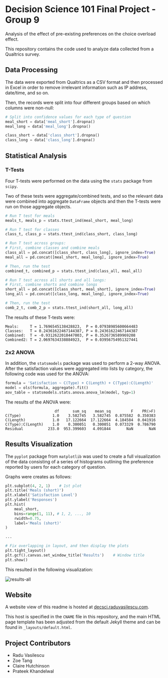 # Decision Science 101 Final Project - Group 9

Analysis of the effect of pre-existing preferences on the choice overload effect.

This repository contains the code used to analyze data collected from a Qualtrics survey.

## Data Processing

The data were exported from Qualtrics as a CSV format and then processed in Excel in order to remove irrelevant information such as IP address, date/time, and so on.

Then, the records were split into four different groups based on which columns were non-null:

```python
# Split into confidence values for each type of question
meal_short = data['meal_short'].dropna()
meal_long = data['meal_long'].dropna()

class_short = data['class_short'].dropna()
class_long = data['class_long'].dropna()
```

## Statistical Analysis

### T-Tests

Four T-tests were performed on the data using the `stats` package from `scipy`.

Two of these tests were aggregate/combined tests, and so the relevant data were combined into aggregate `DataFrame` objects and then the T-tests were run on those aggregate objects.

```python
# Run T test for meals
meals_t, meals_p = stats.ttest_ind(meal_short, meal_long)

# Run T test for classes
class_t, class_p = stats.ttest_ind(class_short, class_long)

# Run T test across groups:
# First, combine classes and combine meals
class_all = pd.concat([class_short, class_long], ignore_index=True)
meal_all = pd.concat([meal_short, meal_long], ignore_index=True)

# Then, run the test
combined_t, combined_p = stats.ttest_ind(class_all, meal_all)

# Run T test across all shorts and all longs:
# First, combine shorts and combine longs
short_all = pd.concat([class_short, meal_short], ignore_index=True)
long_all = pd.concat([class_long, meal_long], ignore_index=True)

# Then, run the test
comb_2_t, comb_2_p = stats.ttest_ind(short_all, long_all)
```

The results of these T-tests were:

```
Meals:     T = 1.7696545138428823,  P = 0.07938985600664483
Classes:   T = 0.24361622467144387, P = 0.24361622467144387
Combined:  T = -0.9312622018447003, P = 0.3526736589969208
Combined2: T = 2.0697634338884923,  P = 0.03956754951327441
```

### 2x2 ANOVA

In addition, the `statsmodels` package was used to perform a 2-way ANOVA. After the satisfaction values
were aggregated into lists by category, the following code was used for the ANOVA:

```python
formula = 'Satisfaction ~ C(Type) + C(Length) + C(Type):C(Length)'
model = ols(formula, aggregate).fit()
aov_table = statsmodels.stats.anova.anova_lm(model, typ=1)
```

The results of the ANOVA were:

```
                      df      sum_sq    mean_sq         F    PR(>F)
C(Type)              1.0    3.582745   3.582745  0.875582  0.350383
C(Length)            1.0   17.122664  17.122664  4.184584  0.041916
C(Type):C(Length)    1.0    0.300051   0.300051  0.073329  0.786790
Residual           233.0  953.399603   4.091844       NaN       NaN
```

## Results Visualization

The `pyplot` package from `matplotlib` was used to create a full visualization of the data consisting of a series of histograms outlining the preference reported by users for each category of question.

Graphs were creates as follows:

```python
plt.subplot(4, 2, 1)    # 1st plot
plt.title('Meals (short)')
plt.xlabel('Satisfaction Level')
plt.ylabel('Responses')
plt.hist(
    meal_short,
    bins=range(1, 11), # 1, 2, ..., 10
    rwidth=0.75,
    label='Meals (short)'
)

...

# Fix overlapping in layout, and then display the plots
plt.tight_layout()
plt.gcf().canvas.set_window_title('Results')    # Window title
plt.show()
```

This resulted in the following visualization:

![results-all](https://user-images.githubusercontent.com/10100323/48680965-7879a200-eb6d-11e8-83e7-04011268514a.png)


## Website

A website view of this readme is hosted at [decsci.raduvasilescu.com](http://decsci.raduvasilescu.com).

This host is specified in the `CNAME` file in this repository, and the main HTML page template has been adjusted
from the default Jekyll theme and can be found in `_layouts/default.html`.

## Project Contributors

- Radu Vasilescu
- Zoe Tang
- Claire Hutchinson
- Prateek Khandelwal
